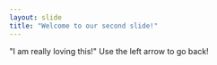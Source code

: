 ```yaml
---
layout: slide
title: "Welcome to our second slide!"
---
```

"I am really loving this!"
Use the left arrow to go back!
